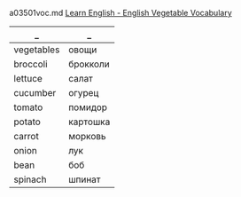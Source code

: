 a03501voc.md 
[Learn English - English Vegetable Vocabulary](https://www.youtube.com/watch?v=0xcGaaiDjX4)  



_|_
--|--
vegetables|овощи
broccoli|брокколи
lettuce|салат
cucumber|огурец
tomato|помидор
potato|картошка
carrot|морковь
onion|лук
bean|боб
spinach|шпинат

